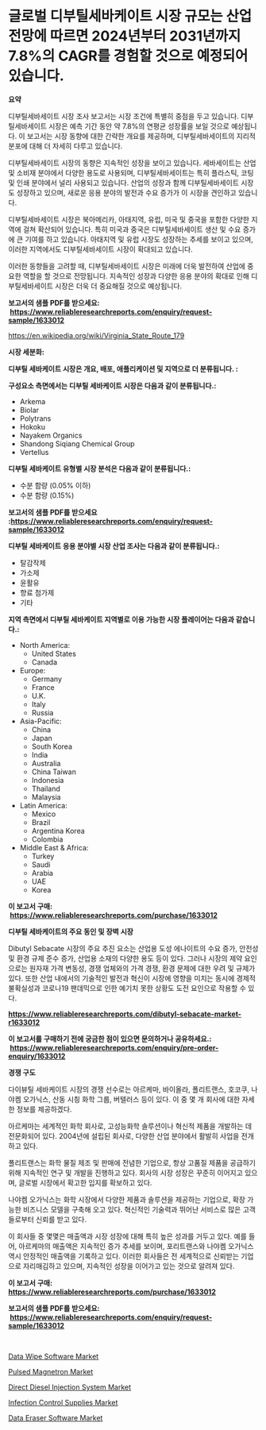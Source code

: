 <p><h1>글로벌 디부틸세바케이트 시장 규모는 산업 전망에 따르면 2024년부터 2031년까지 7.8%의 CAGR를 경험할 것으로 예정되어 있습니다.</h1></p><p><strong>요약</strong></p>
<p><p>디부틸세바세이트 시장 조사 보고서는 시장 조건에 특별히 중점을 두고 있습니다. 디부틸세바세이트 시장은 예측 기간 동안 약 7.8%의 연평균 성장률을 보일 것으로 예상됩니다. 이 보고서는 시장 동향에 대한 간략한 개요를 제공하며, 디부틸세바세이트의 지리적 분포에 대해 더 자세히 다루고 있습니다.</p><p>디부틸세바세이트 시장의 동향은 지속적인 성장을 보이고 있습니다. 세바세이트는 산업 및 소비재 분야에서 다양한 용도로 사용되며, 디부틸세바세이트는 특히 플라스틱, 코팅 및 인쇄 분야에서 널리 사용되고 있습니다. 산업의 성장과 함께 디부틸세바세이트 시장도 성장하고 있으며, 새로운 응용 분야의 발전과 수요 증가가 이 시장을 견인하고 있습니다.</p><p>디부틸세바세이트 시장은 북아메리카, 아태지역, 유럽, 미국 및 중국을 포함한 다양한 지역에 걸쳐 확산되어 있습니다. 특히 미국과 중국은 디부틸세바세이트 생산 및 수요 증가에 큰 기여를 하고 있습니다. 아태지역 및 유럽 시장도 성장하는 추세를 보이고 있으며, 이러한 지역에서도 디부틸세바세이트 시장이 확대되고 있습니다.</p><p>이러한 동향들을 고려할 때, 디부틸세바세이트 시장은 미래에 더욱 발전하여 산업에 중요한 역할을 할 것으로 전망됩니다. 지속적인 성장과 다양한 응용 분야의 확대로 인해 디부틸세바세이트 시장은 더욱 더 중요해질 것으로 예상됩니다.</p></p>
<p><strong>보고서의 샘플 PDF를 받으세요: &nbsp;<a href="https://www.reliableresearchreports.com/enquiry/request-sample/1633012">https://www.reliableresearchreports.com/enquiry/request-sample/1633012</a></strong></p>
<p><a href="https://en.wikipedia.org/wiki/Virginia_State_Route_179">https://en.wikipedia.org/wiki/Virginia_State_Route_179</a></p>
<p><strong>시장 세분화:</strong></p>
<p><strong> 디부틸 세바케이트 시장은 개요, 배포, 애플리케이션 및 지역으로 더 분류됩니다. :</strong></p>
<p><strong>구성요소 측면에서는 디부틸 세바케이트 시장은 다음과 같이 분류됩니다.:</strong></p>
<p><ul><li>Arkema</li><li>Biolar</li><li>Polytrans</li><li>Hokoku</li><li>Nayakem Organics</li><li>Shandong Siqiang Chemical Group</li><li>Vertellus</li></ul></p>
<p><strong> 디부틸 세바케이트 유형별 시장 분석은 다음과 같이 분류됩니다.:</strong></p>
<p><ul><li>수분 함량 (0.05% 이하)</li><li>수분 함량 (0.15%)</li></ul></p>
<p><strong>보고서의 샘플 PDF를 받으세요 :<a href="https://www.reliableresearchreports.com/enquiry/request-sample/1633012">https://www.reliableresearchreports.com/enquiry/request-sample/1633012</a></strong></p>
<p><strong> 디부틸 세바케이트 응용 분야별 시장 산업 조사는 다음과 같이 분류됩니다.:</strong></p>
<p><ul><li>탈감작제</li><li>가소제</li><li>윤활유</li><li>향료 첨가제</li><li>기타</li></ul></p>
<p><strong>지역 측면에서 디부틸 세바케이트 지역별로 이용 가능한 시장 플레이어는 다음과 같습니다.:</strong></p>
<p><ul>
    <li>
        North America:
        <ul>
            <li>United States</li>
            <li>Canada</li>
        </ul>
    </li>
    <li>
        Europe:
        <ul>
            <li>Germany</li>
            <li>France</li>
            <li>U.K.</li>
            <li>Italy</li>
            <li>Russia</li>
        </ul>
    </li>
    <li>
        Asia-Pacific:
        <ul>
            <li>China</li>
            <li>Japan</li>
            <li>South Korea</li>
            <li>India</li>
            <li>Australia</li>
            <li>China Taiwan</li>
            <li>Indonesia</li>
            <li>Thailand</li>
            <li>Malaysia</li>
        </ul>
    </li>
    <li>
        Latin America:
        <ul>
            <li>Mexico</li>
            <li>Brazil</li>
            <li>Argentina Korea</li>
            <li>Colombia</li>
        </ul>
    </li>
    <li>
        Middle East & Africa:
        <ul>
            <li>Turkey</li>
            <li>Saudi</li>
            <li>Arabia</li>
            <li>UAE</li>
            <li>Korea</li>
        </ul>
    </li>
    </ul></p>
<p><strong>이 보고서 구매: &nbsp;<a href="https://www.reliableresearchreports.com/purchase/1633012">https://www.reliableresearchreports.com/purchase/1633012</a></strong></p>
<p><strong>디부틸 세바케이트의 주요 동인 및 장벽 시장</strong></p>
<p><p>Dibutyl Sebacate 시장의 주요 추진 요소는 산업용 도성 에나이트의 수요 증가, 안전성 및 환경 규제 준수 증가, 산업용 소재의 다양한 용도 등이 있다. 그러나 시장의 제약 요인으로는 원자재 가격 변동성, 경쟁 업체와의 가격 경쟁, 환경 문제에 대한 우려 및 규제가 있다. 또한 산업 내에서의 기술적인 발전과 혁신이 시장에 영향을 미치는 동시에 경제적 불확실성과 코로나19 팬데믹으로 인한 예기치 못한 상황도 도전 요인으로 작용할 수 있다.</p></p>
<p><strong><a href="https://www.reliableresearchreports.com/dibutyl-sebacate-market-r1633012">https://www.reliableresearchreports.com/dibutyl-sebacate-market-r1633012</a></strong></p>
<p><strong>이 보고서를 구매하기 전에 궁금한 점이 있으면 문의하거나 공유하세요.: &nbsp;<a href="https://www.reliableresearchreports.com/enquiry/pre-order-enquiry/1633012">https://www.reliableresearchreports.com/enquiry/pre-order-enquiry/1633012</a></strong></p>
<p><strong>경쟁 구도</strong></p>
<p><p>다이뷰틸 세바케이트 시장의 경쟁 선수로는 아르케마, 바이올라, 폴리트랜스, 호코쿠, 나야켐 오가닉스, 산동 시칑 화학 그룹, 버텔러스 등이 있다. 이 중 몇 개 회사에 대한 자세한 정보를 제공하겠다.</p><p>아르케마는 세계적인 화학 회사로, 고성능화학 솔루션이나 혁신적 제품을 개발하는 데 전문화되어 있다. 2004년에 설립된 회사로, 다양한 산업 분야에서 활발히 사업을 전개하고 있다.</p><p>폴리트랜스는 화학 물질 제조 및 판매에 전념한 기업으로, 항상 고품질 제품을 공급하기 위해 지속적인 연구 및 개발을 진행하고 있다. 회사의 시장 성장은 꾸준히 이어지고 있으며, 글로벌 시장에서 확고한 입지를 확보하고 있다.</p><p>나야켐 오가닉스는 화학 시장에서 다양한 제품과 솔루션을 제공하는 기업으로, 확장 가능한 비즈니스 모델을 구축해 오고 있다. 혁신적인 기술력과 뛰어난 서비스로 많은 고객들로부터 신뢰를 받고 있다.</p><p>이 회사들 중 몇몇은 매출액과 시장 성장에 대해 특히 높은 성과를 거두고 있다. 예를 들어, 아르케마의 매출액은 지속적인 증가 추세를 보이며, 포리트랜스와 나야켐 오가닉스 역시 안정적인 매출액을 기록하고 있다. 이러한 회사들은 전 세계적으로 신뢰받는 기업으로 자리매김하고 있으며, 지속적인 성장을 이어가고 있는 것으로 알려져 있다.</p></p>
<p><strong>이 보고서 구매: &nbsp; <a href="https://www.reliableresearchreports.com/purchase/1633012">https://www.reliableresearchreports.com/purchase/1633012</a></strong></p>
<p><strong>보고서의 샘플 PDF를 받으세요: &nbsp;<a href="https://www.reliableresearchreports.com/enquiry/request-sample/1633012">https://www.reliableresearchreports.com/enquiry/request-sample/1633012</a></strong><strong></strong></p>
<p>&nbsp;</p>
<p><p><a href="https://github.com/julyju69/Market-Research-Report-List-4/blob/main/data-wipe-software-market.md">Data Wipe Software Market</a></p><p><a href="https://www.linkedin.com/pulse/pulsed-magnetron-market-size-growth-industry-analysis-segmentation-itzzf">Pulsed Magnetron Market</a></p><p><a href="https://issuu.com/reportprime-2/docs/direct-diesel-injection-system-market-size-2030.pp">Direct Diesel Injection System Market</a></p><p><a href="https://www.linkedin.com/pulse/infection-control-supplies-market-growth-outlook-from-2024-2031-cmfrc">Infection Control Supplies Market</a></p><p><a href="https://github.com/gdfhhhj/Market-Research-Report-List-6/blob/main/data-eraser-software-market.md">Data Eraser Software Market</a></p></p>